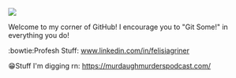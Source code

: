 

<!--
**felisiag/felisiag** is a ✨ _special_ ✨ repository because its `README.md` (this file) appears on your GitHub profile.

Here are some ideas to get you started:

- 🔭 I’m currently working on ...
- 🌱 I’m currently learning ...
- 👯 I’m looking to collaborate on ...
- 🤔 I’m looking for help with ...
- 💬 Ask me about ...
- 📫 How to reach me: ...
- 😄 Pronouns: ...
- ⚡ Fun fact: ...
-->
 
![](https://media.giphy.com/media/LndF7W1Io8RGVqZcZF/giphy.gif)

Welcome to my corner of GitHub! I encourage you to "Git Some!"  in everything you do! 

:bowtie:Profesh Stuff: www.linkedin.com/in/felisiagriner

:grin:Stuff I'm digging rn: https://murdaughmurderspodcast.com/

 

